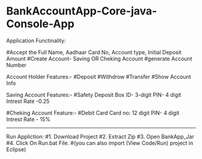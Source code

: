 # BankAccountApp-Core-java-Console-App
Application Functinality: 

#Accept the Full Name, Aadhaar Card No, Account type, Initial Deposit Amount
#Create Account- Saving OR Cheking Account
#generate Account Number

 Account Holder Features:-
#Deposit
#Withdrow
#Transfer
#Show Account Info

Saving Account Features:-
#Safety Deposit Box
ID- 3-digit
PIN- 4 digit
Intrest Rate -0.25

#Cheking Account Feature:-
#Debit Card
Card no: 12 digit
PIN- 4 digit
Intrest Rate - 15%
_________________________________________________________
Run Appliction:
#1. Download Project 
#2. Extract Zip
#3. Open BankApp_Jar
#4. Click On Run.bat File.
#(you can also import (View Code/Run) project in Eclipse)

